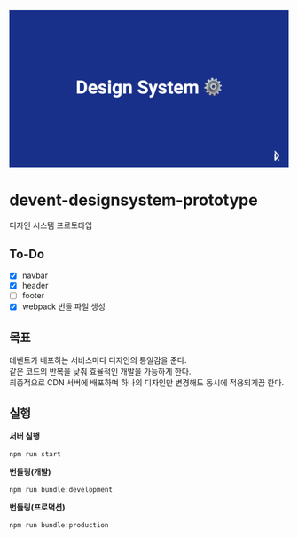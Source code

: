 ![ds](./head.png)

# devent-designsystem-prototype
디자인 시스템 프로토타입

## To-Do

* [x] navbar
* [x] header
* [ ] footer
* [x] webpack 번들 파일 생성

## 목표

데벤트가 배포하는 서비스마다 디자인의 통일감을 준다.  
같은 코드의 반복을 낮춰 효율적인 개발을 가능하게 한다.  
최종적으로 CDN 서버에 배포하며 하나의 디자인만 변경해도 동시에 적용되게끔 한다.  

## 실행

**서버 실행**

```
npm run start
```

**번들링(개발)**

```
npm run bundle:development
```

**번들링(프로뎍션)**

```
npm run bundle:production
```